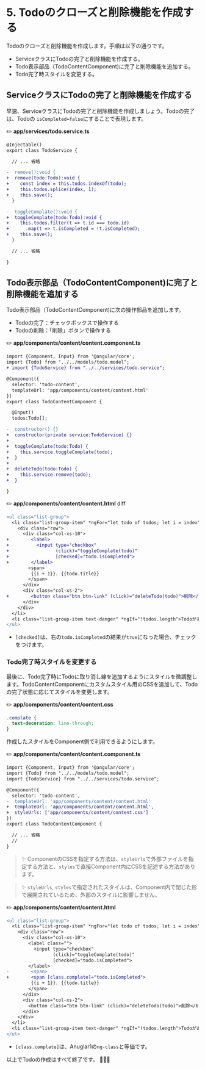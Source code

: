# 5. Todoのクローズと削除機能を作成する

Todoのクローズと削除機能を作成します。手順は以下の通りです。

- ServiceクラスにTodoの完了と削除機能を作成する。
- Todo表示部品（TodoContentComponent)に完了と削除機能を追加する。
- Todo完了時スタイルを変更する。

## ServiceクラスにTodoの完了と削除機能を作成する

早速、ServiceクラスにTodoの完了と削除機能を作成しましょう。Todoの完了は、Todoの `isCompleted=false`にすることで表現します。

:pencil2: **app/services/todo.service.ts**
```diff
@Injectable()
export class TodoService {

  // ... 省略

-  remove():void {
+  remove(todo:Todo):void {
+    const index = this.todos.indexOf(todo);
+    this.todos.splice(index, 1);
+    this.save();
  }

-  toggleComplate():void {
+  toggleComplate(todo:Todo):void {
+    this.todos.filter(t => t.id === todo.id)
+      .map(t => t.isCompleted = !t.isCompleted);
+    this.save();
  }

  // ... 省略

}
```

## Todo表示部品（TodoContentComponent)に完了と削除機能を追加する

Todo表示部品（TodoContentComponent)に次の操作部品を追加します。

- Todoの完了：チェックボックスで操作する
- Todoの削除：「削除」ボタンで操作する

:pencil2: **app/components/content/content.component.ts**
```diff
import {Component, Input} from '@angular/core';
import {Todo} from "../../models/todo.model";
+ import {TodoService} from "../../services/todo.service";

@Component({
  selector: 'todo-content',
  templateUrl: 'app/components/content/content.html'
})
export class TodoContentComponent {

  @Input()
  todos:Todo[];

-  constructor() {}
+  constructor(private service:TodoService) {}
+
+  toggleComplate(todo:Todo) {
+    this.service.toggleComplate(todo);
+  }
+
+  deleteTodo(todo:Todo) {
+    this.service.remove(todo);
+  }

}
```

:pencil2: **app/components/content/content.html**
diff
```diff
<ul class="list-group">
  <li class="list-group-item" *ngFor="let todo of todos; let i = index">
    <div class="row">
      <div class="col-xs-10">
+        <label>
+          <input type="checkbox"
+                 (click)="toggleComplate(todo)"
+                 [checked]="todo.isCompleted">
+        </label>
        <span>
         {{i + 1}}. {{todo.title}}
        </span>
      </div>
      <div class="col-xs-2">
+        <button class="btn btn-link" (click)="deleteTodo(todo)">削除</button>
      </div>
    </div>
  </li>
  <li class="list-group-item text-danger" *ngIf="!todos.length">Todoがありません。</li>
</ul>
```

 - `[checked]`は、右の`todo.isCompleted`の結果が`true`になった場合、チェックをつけます。

### Todo完了時スタイルを変更する

最後に、Todo完了時にTodoに取り消し線を追加するようにスタイルを微調整します。TodoContentComponentにカスタムスタイル用のCSSを追加して、Todoの完了状態に応じてスタイルを変更します。

:pencil2: **app/components/content/content.css**
```css
.complate {
  text-decoration: line-through;
}
```

作成したスタイルをComponent側で利用できるようにします。

:pencil2: **app/components/content/content.component.ts**
```diff
import {Component, Input} from '@angular/core';
import {Todo} from "../../models/todo.model";
import {TodoService} from "../../services/todo.service";

@Component({
  selector: 'todo-content',
-  templateUrl: 'app/components/content/content.html'
+  templateUrl: 'app/components/content/content.html',
+  styleUrls: ['app/components/content/content.css']
})
export class TodoContentComponent {

  // ... 省略
  //
}
```

> :sparkles: ComponentのCSSを指定する方法は、`styleUrls`で外部ファイルを指定する方法と、`styles`で直接Component内にCSSを記述する方法があります。

> :sparkles: `styleUrls`, `styles`で指定されたスタイルは、Component内で閉じた形で展開されているため、外部のスタイルに影響しません。

:pencil2: **app/components/content/content.html**
```diff
<ul class="list-group">
  <li class="list-group-item" *ngFor="let todo of todos; let i = index">
    <div class="row">
      <div class="col-xs-10">
        <label class="">
          <input type="checkbox"
                 (click)="toggleComplate(todo)"
                 [checked]="todo.isCompleted">
        </label>
-        <span>
+        <span [class.complate]="todo.isCompleted">
         {{i + 1}}. {{todo.title}}
        </span>
      </div>
      <div class="col-xs-2">
        <button class="btn btn-link" (click)="deleteTodo(todo)">削除</button>
      </div>
    </div>
  </li>
  <li class="list-group-item text-danger" *ngIf="!todos.length">Todoがありません。</li>
</ul>
```

 - `[class.complate]`は、Anuglar1の`ng-class`と等価です。

以上でTodoの作成はすべて終了です。 :tada::tada::tada:
